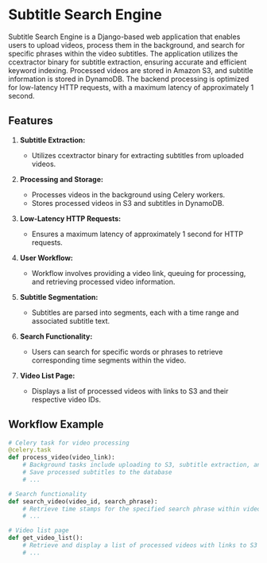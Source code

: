 # Subtitle Search Engine

Subtitle Search Engine is a Django-based web application that enables users to upload videos, process them in the background, and search for specific phrases within the video subtitles. The application utilizes the ccextractor binary for subtitle extraction, ensuring accurate and efficient keyword indexing. Processed videos are stored in Amazon S3, and subtitle information is stored in DynamoDB. The backend processing is optimized for low-latency HTTP requests, with a maximum latency of approximately 1 second.

## Features

1. **Subtitle Extraction:**
   - Utilizes ccextractor binary for extracting subtitles from uploaded videos.

2. **Processing and Storage:**
   - Processes videos in the background using Celery workers.
   - Stores processed videos in S3 and subtitles in DynamoDB.

3. **Low-Latency HTTP Requests:**
   - Ensures a maximum latency of approximately 1 second for HTTP requests.

4. **User Workflow:**
   - Workflow involves providing a video link, queuing for processing, and retrieving processed video information.

5. **Subtitle Segmentation:**
   - Subtitles are parsed into segments, each with a time range and associated subtitle text.

6. **Search Functionality:**
   - Users can search for specific words or phrases to retrieve corresponding time segments within the video.

7. **Video List Page:**
   - Displays a list of processed videos with links to S3 and their respective video IDs.

## Workflow Example

```python
# Celery task for video processing
@celery.task
def process_video(video_link):
    # Background tasks include uploading to S3, subtitle extraction, and parsing
    # Save processed subtitles to the database
    # ...

# Search functionality
def search_video(video_id, search_phrase):
    # Retrieve time stamps for the specified search phrase within video subtitles
    # ...

# Video list page
def get_video_list():
    # Retrieve and display a list of processed videos with links to S3 and video IDs
    # ...
